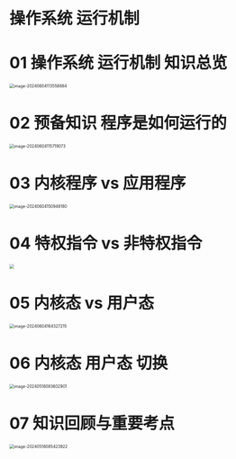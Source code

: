 # 操作系统 运行机制



# 01 操作系统 运行机制 知识总览

<img src="https://cvp.oss-cn-shanghai.aliyuncs.com/picgo/202406041135015.png" alt="image-20240604113558884" style="zoom:50%;" />



# 02 预备知识 程序是如何运行的

<img src="https://cvp.oss-cn-shanghai.aliyuncs.com/picgo/202406041157290.png" alt="image-20240604115719073" style="zoom:50%;" />



# 03 内核程序 vs 应用程序

<img src="https://cvp.oss-cn-shanghai.aliyuncs.com/picgo/202406041509555.png" alt="image-20240604150948180" style="zoom:50%;" />



# 04 特权指令 vs 非特权指令

<img src="https://cvp.oss-cn-shanghai.aliyuncs.com/picgo/202406041604532.png" style="zoom:50%;" />



# 05 内核态 vs 用户态

<img src="https://cvp.oss-cn-shanghai.aliyuncs.com/picgo/202406041643656.png" alt="image-20240604164327215" style="zoom:50%;" />



# 06 内核态 用户态 切换

<img src="https://cvp.oss-cn-shanghai.aliyuncs.com/picgo/202405180836323.png" alt="image-20240518083602901" style="zoom:50%;" />



# 07 知识回顾与重要考点

<img src="https://cvp.oss-cn-shanghai.aliyuncs.com/picgo/202405180854049.png" alt="image-20240518085423922" style="zoom:50%;" />